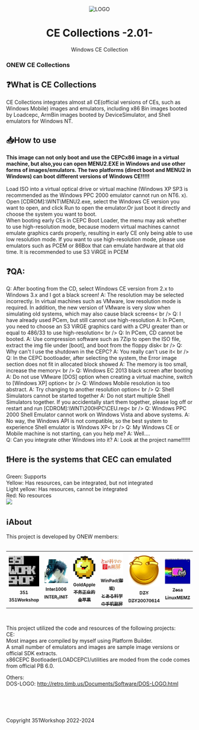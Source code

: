 <div align="center">
  
  <img alt="LOGO" src="https://raw.githubusercontent.com/WindowsNT351/CE-Collections-2.0/main/WNT/menu2.exe/res/about.bmp" /><br />
  # CE Collections -2.01-
  Windows CE Collection<br />

</div>

### ONEW CE Collections
## ❓What is CE Collections<br />
CE Collections integrates almost all CE(official versions of CEs, such as Windows Mobile) images and emulators, including x86 Bin images booted by Loadcepc, ArmBin images booted by DeviceSimulator, and Shell emulators for Windows NT.<br />

## 📥How to use
**This image can not only boot and use the CEPCx86 image in a virtual machine, but also,you can open MENU2.EXE in Windows and use other forms of images/emulators. The two platforms (direct boot and MENU2 in Windows) can boot different versions of Windows CE!!!!!** <br /><br />
Load ISO into a virtual optical drive or virtual machine (Windows XP SP3 is recommended as the Windows PPC 2000 emulator cannot run on NT6. x). Open [CDROM]:\WNT\MENU2.exe, select the Windows CE version you want to open, and click Run to open the emulator.Or just boot it directly and choose the system you want to boot.<br />
When booting early CEs in CEPC Boot Loader, the menu may ask whether to use high-resolution mode, because modern virtual machines cannot emulate graphics cards properly, resulting in early CE only being able to use low resolution mode. If you want to use high-resolution mode, please use emulators such as PCEM or 86Box that can emulate hardware at that old time. It is recommended to use S3 ViRGE in PCEM<br />

## ❓QA:
Q: After booting from the CD, select Windows CE version from 2.x to Windows 3.x and I got a black screen!   A: The resolution may be selected incorrectly. In virtual machines such as VMware, low resolution mode is required. In addition, the new version of VMware is very slow when simulating old systems, which may also cause black screens< br />
Q: I have already used PCem, but still cannot use high-resolution A: In PCem, you need to choose an S3 ViRGE graphics card with a CPU greater than or equal to 486/33 to use high-resolution< br />
Q: In PCem, CD cannot be booted. A: Use compression software such as 7Zip to open the ISO file, extract the img file under [boot], and boot from the floppy disk< br />
Q: Why can't I use the shutdown in the CEPC? A: You really can't use it< br />
Q: In the CEPC bootloader, after selecting the system, the Error image section does not fit in allocated block showed A: The memory is too small, increase the memory< br />
Q: Windows EC 2013 black screen after booting A: Do not use VMware [DOS] option when creating a virtual machine, switch to [Windows XP] option< br />
Q: Windows Mobile resolution is too abstract. A: Try changing to another resolution option< br />
Q: Shell Simulators cannot be started together A: Do not start multiple Shell Simulators together. If you accidentally start them together, please log off or restart and run [CDROM]:\WNT\200HPC\CEU.reg< br />
Q: Windows PPC 2000 Shell Emulator cannot work on Windows Vista and above systems. A: No way, the Windows API is not compatible, so the best system to experience Shell emulator is Windows XP< br />
Q: My Windows CE or Mobile machine is not starting, can you help me? A: Well....<br/>
Q: Can you integrate other Windows into it? A: Look at the project name!!!!!!<br/>


## ❗Here is the systems that CEC can emulated
Green: Supports<br />
Yellow: Has resources, can be integrated, but not integrated<br />
Light yellow: Has resources, cannot be integrated<br />
Red: No resources<br />
<img src="https://raw.githubusercontent.com/WindowsNT351/CE-Collections-2.0/main/cetl.png"/>

## ℹAbout
This project is developed by ONEW members:<br /><br />

<table>
  <tr>
    <td align="center"><a href="https://space.bilibili.com/484165196"><img src="https://github.com/Inter1006/Extensions/blob/main/1720663857759dcbe7c89c6455282b29bc8695211ad7924a0.jpg" width="150px;" alt=""/><br /><sub><b>351<br />351Workshop</b></sub></a><br /></td>
    <td align="center"><a href="https://space.bilibili.com/1756824708"><img src="https://github.com/Inter1006/PenPointOS_Vbox/blob/Readme_Files/b_fa517952f054ca8c99a234cc1b50b50b.jpg" width="150px;" alt=""/><br /><sub><b>Inter1006<br />INTER_INIT</b></sub></a><br /></td>
    <td align="center"><a href="https://space.bilibili.com/410046866"><img src="https://github.com/Inter1006/Extensions/blob/main/1720663903084330ee6855a3795b453f2ab6ded4863c9b08a.jpg" width="150px;" alt=""/><br /><sub><b>GoldApple<br />不务正业的金苹果</b></sub></a><br /></td>
    <td align="center"><a href="https://space.bilibili.com/648710692"><img src="https://github.com/Inter1006/Extensions/blob/main/1720663907859cac6209da2520c4e1c83c6a99fb65ae1bcb4.jpg" width="150px;" alt=""/><br /><sub><b>WinPad(御坂)<br />とある科学の手机副屏</b></sub></a><br /></td>
    <td align="center"><a href="https://space.bilibili.com/2057331843"><img src="https://github.com/Inter1006/Extensions/blob/main/17206639278647b179c13f807cbc2bf27b899725d34fc5c79.jpg" width="150px;" alt=""/><br /><sub><b>DZY<br />DZY20070614</b></sub></a><br /></td>
    <td align="center"><a href="https://space.bilibili.com/437201853"><img src="https://github.com/Inter1006/Extensions/blob/main/1720663947047a3c221d7c72c685e35b27b3fe6d41b6f8f93.jpg" width="150px;" alt=""/><br /><sub><b>Zesa<br />LinuxMEMZ</b></sub></a><br /></td>
  </tr>
  
</table>
<br />

This project utilized the code and resources of the following projects:<br />
CE:<br />
Most images are compiled by myself using Platform Builder.<br />
A small number of emulators and images are sample image versions or official SDK extracts.<br />
x86CEPC Bootloader(LOADCEPC)/utilities are moded from the code comes from official PB 6.0.<br />

Others:<br />
DOS-LOGO: http://retro.timb.us/Documents/Software/DOS-LOGO.html<br />

<br /><br /><br /><br />
Copyright 351Workshop 2022-2024
